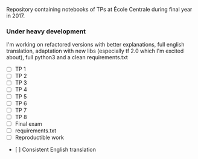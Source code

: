 Repository containing notebooks of TPs at École Centrale during final year in 2017.

### Under heavy development

I'm working on refactored versions with better explanations, full english translation, adaptation with new libs (especially tf 2.0 which I'm excited about), full python3 and a clean requirements.txt

- [ ] TP 1
- [ ] TP 2
- [ ] TP 3
- [ ] TP 4
- [ ] TP 5
- [ ] TP 6
- [ ] TP 7
- [ ] TP 8
- [ ] Final exam
- [ ] requirements.txt
- [ ] Reproductible work
- [ ] Consistent English translation
